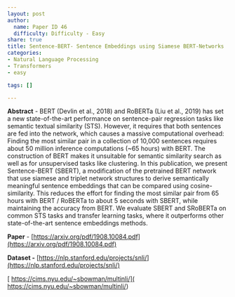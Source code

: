 ```yaml
---
layout: post
author:
  name: Paper ID 46
  difficulty: Difficulty - Easy
share: true
title: Sentence-BERT- Sentence Embeddings using Siamese BERT-Networks
categories:
- Natural Language Processing
- Transformers
- easy

tags: []

---
```

**Abstract** - BERT (Devlin et al., 2018) and RoBERTa (Liu et al., 2019) has set a new state-of-the-art performance on sentence-pair regression tasks like semantic textual similarity (STS). However, it requires that both sentences are fed into the network, which causes a massive computational overhead: Finding the most similar pair in a collection of 10,000 sentences requires about 50 million inference computations (~65 hours) with BERT. The construction of BERT makes it unsuitable for semantic similarity search as well as for unsupervised tasks like clustering.
In this publication, we present Sentence-BERT (SBERT), a modification of the pretrained BERT network that use siamese and triplet network structures to derive semantically meaningful sentence embeddings that can be compared using cosine-similarity. This reduces the effort for finding the most similar pair from 65 hours with BERT / RoBERTa to about 5 seconds with SBERT, while maintaining the accuracy from BERT.
We evaluate SBERT and SRoBERTa on common STS tasks and transfer learning tasks, where it outperforms other state-of-the-art sentence embeddings methods. 

**Paper** - [https://arxiv.org/pdf/1908.10084.pdf](https://arxiv.org/pdf/1908.10084.pdf)

**Dataset -** [https://nlp.stanford.edu/projects/snli/](https://nlp.stanford.edu/projects/snli/)

[ https://cims.nyu.edu/~sbowman/multinli/]( https://cims.nyu.edu/~sbowman/multinli/)
    